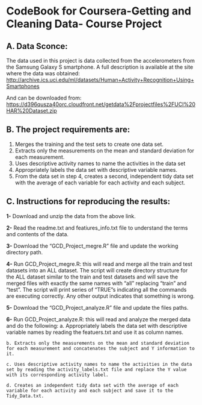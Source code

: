 CodeBook for Coursera-Getting and Cleaning Data- Course Project
=
**A. Data Sconce:**
-
The data used in this project is data collected from the accelerometers from the Samsung Galaxy S smartphone. A full description is available at the site where the data was obtained: 
http://archive.ics.uci.edu/ml/datasets/Human+Activity+Recognition+Using+Smartphones 

And can be downloaded from:
https://d396qusza40orc.cloudfront.net/getdata%2Fprojectfiles%2FUCI%20HAR%20Dataset.zip 

**B. The project requirements are:**
-
1.	Merges the training and the test sets to create one data set.
2.	Extracts only the measurements on the mean and standard deviation for each measurement. 
3.	Uses descriptive activity names to name the activities in the data set
4.	Appropriately labels the data set with descriptive variable names. 
5.	From the data set in step 4, creates a second, independent tidy data set with the average of each variable for each activity and each subject.

**C. Instructions for reproducing the results:**
-
**1-** Download and unzip the data from the above link.

**2-** Read the readme.txt and featiures_info.txt file to understand the terms and contents of the data.

**3-** Download the “GCD_Project_megre.R” file and update the working directory path.

**4-** Run GCD_Project_megre.R: this will read and merge all the train and test datasets into an ALL dataset. The script will create directory structure for the ALL dataset similar to the train and test datasets and will save the merged files with exactly the same names with “all” replacing “train” and “test”. The script will print series of “TRUE”s indicating all the commands are executing correctly. Any other output indicates that something is wrong. 

**5-** Download the “GCD_Project_analyze.R” file and update the files paths.

**6-** Run GCD_Project_analyze.R: this will read and analyze the merged data and do the following:
	a. Appropriately labels the data set with descriptive variable names by reading the featuers.txt and use it as column names.
	
	b. Extracts only the measurements on the mean and standard deviation for each measurement and concatenates the subject and Y information to it.
	
	c. Uses descriptive activity names to name the activities in the data set by reading the activity_labels.txt file and replace the Y value with its corresponding activity label.
	
	d. Creates an independent tidy data set with the average of each variable for each activity and each subject and save it to the Tidy_Data.txt.
	





